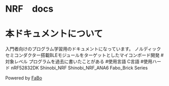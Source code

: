 # NRF　docs

# 本ドキュメントについて
入門者向けのプログラム学習用のドキュメントになっています。
ノルディックセミコンダクター搭載BLEモジュールをターゲットとしたマイコンボード開発
#対象レベル
プログラムを過去に書いたことがある
#使用言語
C言語
#使用ハード
nRF52832DK
Shinobi_NRF
Shinobi_NRF_ANA6
Fabo_Brick Series

Powered by [FaBo](http://www.fabo.io)
